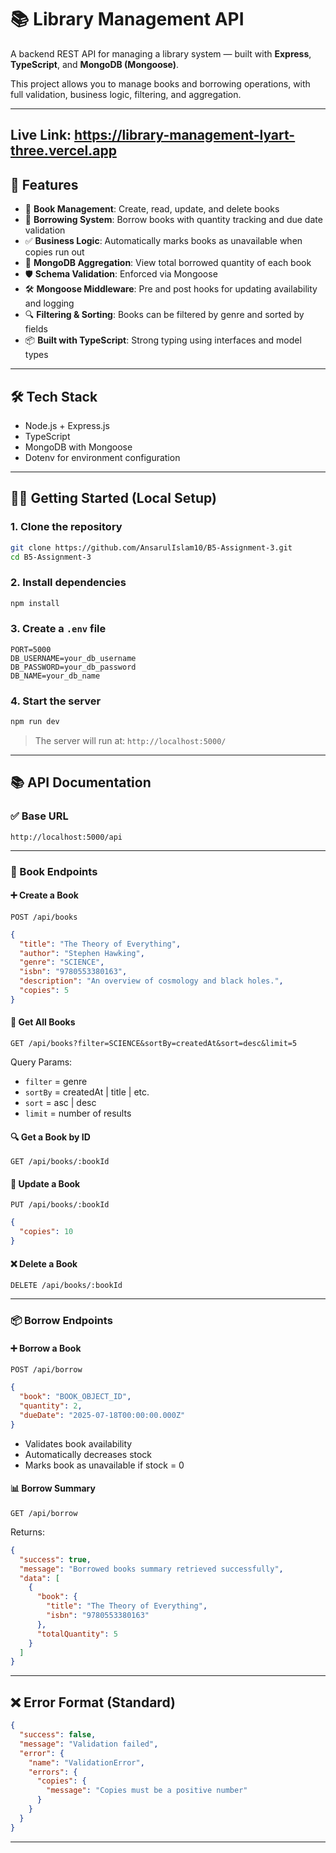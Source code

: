  # 📚 Library Management API

A backend REST API for managing a library system — built with **Express**, **TypeScript**, and **MongoDB (Mongoose)**.

This project allows you to manage books and borrowing operations, with full validation, business logic, filtering, and aggregation.

---
## Live Link: https://library-management-lyart-three.vercel.app


## 🚀 Features

- 📘 **Book Management**: Create, read, update, and delete books
- 🧾 **Borrowing System**: Borrow books with quantity tracking and due date validation
- ✅ **Business Logic**: Automatically marks books as unavailable when copies run out
- 🧠 **MongoDB Aggregation**: View total borrowed quantity of each book
- 🛡️ **Schema Validation**: Enforced via Mongoose
- 🛠️ **Mongoose Middleware**: Pre and post hooks for updating availability and logging
- 🔍 **Filtering & Sorting**: Books can be filtered by genre and sorted by fields
- 📦 **Built with TypeScript**: Strong typing using interfaces and model types

---

## 🛠️ Tech Stack

- Node.js + Express.js
- TypeScript
- MongoDB with Mongoose
- Dotenv for environment configuration

---

## 🧑‍💻 Getting Started (Local Setup)

### 1. Clone the repository

```bash
git clone https://github.com/AnsarulIslam10/B5-Assignment-3.git
cd B5-Assignment-3
````

### 2. Install dependencies

```bash
npm install
```

### 3. Create a `.env` file

```env
PORT=5000
DB_USERNAME=your_db_username
DB_PASSWORD=your_db_password
DB_NAME=your_db_name
```

### 4. Start the server

```bash
npm run dev
```

> The server will run at: `http://localhost:5000/`

---

## 📚 API Documentation

### ✅ Base URL

```
http://localhost:5000/api
```

---

### 📘 Book Endpoints

#### ➕ Create a Book

`POST /api/books`

```json
{
  "title": "The Theory of Everything",
  "author": "Stephen Hawking",
  "genre": "SCIENCE",
  "isbn": "9780553380163",
  "description": "An overview of cosmology and black holes.",
  "copies": 5
}
```

#### 📖 Get All Books

`GET /api/books?filter=SCIENCE&sortBy=createdAt&sort=desc&limit=5`

Query Params:

* `filter` = genre
* `sortBy` = createdAt | title | etc.
* `sort` = asc | desc
* `limit` = number of results

#### 🔍 Get a Book by ID

`GET /api/books/:bookId`

#### 📝 Update a Book

`PUT /api/books/:bookId`

```json
{
  "copies": 10
}
```

#### ❌ Delete a Book

`DELETE /api/books/:bookId`

---

### 📦 Borrow Endpoints

#### ➕ Borrow a Book

`POST /api/borrow`

```json
{
  "book": "BOOK_OBJECT_ID",
  "quantity": 2,
  "dueDate": "2025-07-18T00:00:00.000Z"
}
```

* Validates book availability
* Automatically decreases stock
* Marks book as unavailable if stock = 0

#### 📊 Borrow Summary

`GET /api/borrow`

Returns:

```json
{
  "success": true,
  "message": "Borrowed books summary retrieved successfully",
  "data": [
    {
      "book": {
        "title": "The Theory of Everything",
        "isbn": "9780553380163"
      },
      "totalQuantity": 5
    }
  ]
}
```

---

## ❌ Error Format (Standard)

```json
{
  "success": false,
  "message": "Validation failed",
  "error": {
    "name": "ValidationError",
    "errors": {
      "copies": {
        "message": "Copies must be a positive number"
      }
    }
  }
}
```

---
